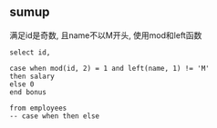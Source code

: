 ## sumup

满足id是奇数, 且name不以M开头, 使用mod和left函数

```mysql
select id,

case when mod(id, 2) = 1 and left(name, 1) != 'M' 
then salary
else 0
end bonus

from employees
-- case when then else
```